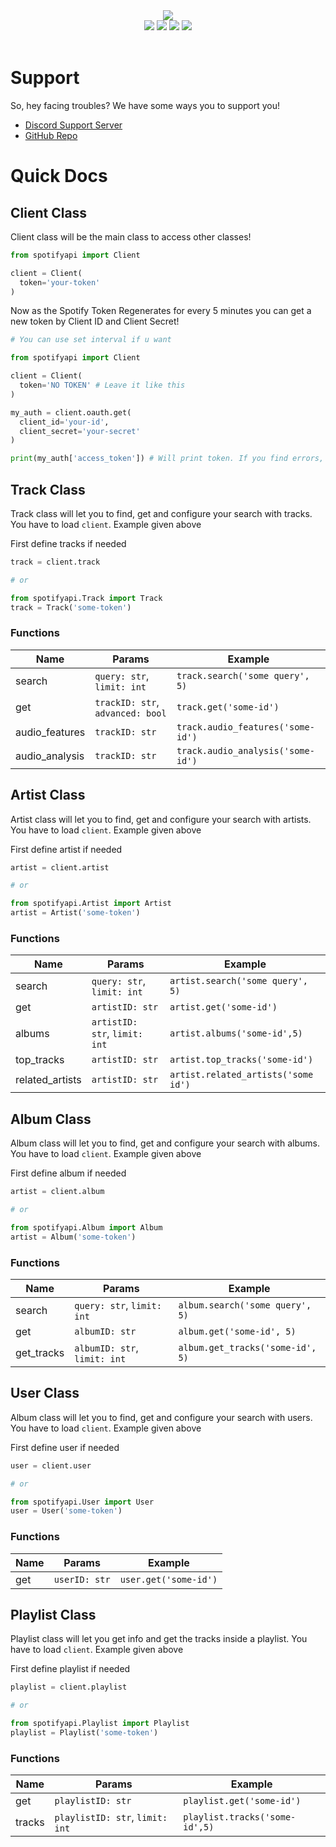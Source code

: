 <div align="center">
  <img src="https://media.discordapp.net/attachments/708642239441666079/760851555599122456/Spotify-api.png?width=1026&height=311"><br>
  <div>
    <a href="https://pypi.org/project/spotify-api.py/"><img src="https://img.shields.io/pypi/l/spotify-api.py?label=License&style=for-the-badge"></a>
    <a href="https://pypi.org/project/spotify-api.py/"><img src="https://img.shields.io/pypi/v/spotify-api.py?label=Version&style=for-the-badge"></a>
    <a href="https://pypi.org/project/spotify-api.py/"><img src="https://img.shields.io/pypi/format/spotify-api.py?label=Format&style=for-the-badge"></a>
    <a href="https://github.com/spotify-api/spotify-api.py/"><img src="https://img.shields.io/github/repo-size/scientific-guy/spotify-api.py?label=Size&style=for-the-badge"></a>
  </div><br>
</div>

# Support

So, hey facing troubles? We have some ways you to support you!

- [Discord Support Server](https://discord.gg/FrduEZd)
- [GitHub Repo](https://github.com/spotify-api/spotify-api.py/)

# Quick Docs

## Client Class

Client class will be the main class to access other classes!

```py
from spotifyapi import Client

client = Client(
  token='your-token'
)
```

Now as the Spotify Token Regenerates for every 5 minutes you can get a new token by Client ID and Client Secret!

```py
# You can use set interval if u want

from spotifyapi import Client

client = Client(
  token='NO TOKEN' # Leave it like this
)

my_auth = client.oauth.get(
  client_id='your-id',
  client_secret='your-secret'
)

print(my_auth['access_token']) # Will print token. If you find errors, you can create an issue in Github repo
```

## Track Class

Track class will let you to find, get and configure your search with tracks. You have to load `client`. Example given above

First define tracks if needed

```py
track = client.track

# or

from spotifyapi.Track import Track
track = Track('some-token')
```

### Functions

| Name           | Params                           | Example                           |
| -------------- | -------------------------------- | --------------------------------- |
| search         | `query: str`, `limit: int`       | `track.search('some query', 5)`   |
| get            | `trackID: str`, `advanced: bool` | `track.get('some-id')`            |
| audio_features | `trackID: str`                   | `track.audio_features('some-id')` |
| audio_analysis | `trackID: str`                   | `track.audio_analysis('some-id')` |

## Artist Class

Artist class will let you to find, get and configure your search with artists. You have to load `client`. Example given above

First define artist if needed

```py
artist = client.artist

# or

from spotifyapi.Artist import Artist
artist = Artist('some-token')
```

### Functions

| Name            | Params                        | Example                             |
| --------------- | ----------------------------- | ----------------------------------- |
| search          | `query: str`, `limit: int`    | `artist.search('some query', 5)`    |
| get             | `artistID: str`               | `artist.get('some-id')`             |
| albums          | `artistID: str`, `limit: int` | `artist.albums('some-id',5)`        |
| top_tracks      | `artistID: str`               | `artist.top_tracks('some-id')`      |
| related_artists | `artistID: str`               | `artist.related_artists('some id')` |

## Album Class

Album class will let you to find, get and configure your search with albums. You have to load `client`. Example given above

First define album if needed

```py
artist = client.album

# or

from spotifyapi.Album import Album
artist = Album('some-token')
```

### Functions

| Name       | Params                       | Example                          |
| ---------- | ---------------------------- | -------------------------------- |
| search     | `query: str`, `limit: int`   | `album.search('some query', 5)`  |
| get        | `albumID: str`               | `album.get('some-id', 5)`        |
| get_tracks | `albumID: str`, `limit: int` | `album.get_tracks('some-id', 5)` |

## User Class

Album class will let you to find, get and configure your search with users. You have to load `client`. Example given above

First define user if needed

```py
user = client.user

# or

from spotifyapi.User import User
user = User('some-token')
```

### Functions

| Name | Params        | Example               |
| ---- | ------------- | --------------------- |
| get  | `userID: str` | `user.get('some-id')` |

## Playlist Class

Playlist class will let you get info and get the tracks inside a playlist. You have to load `client`. Example given above

First define playlist if needed

```py
playlist = client.playlist

# or

from spotifyapi.Playlist import Playlist
playlist = Playlist('some-token')
```

### Functions

| Name   | Params                          | Example                        |
| ------ | ------------------------------- | -------------------------------|
| get    | `playlistID: str`               | `playlist.get('some-id')`      |
| tracks | `playlistID: str`, `limit: int` | `playlist.tracks('some-id',5)` |
